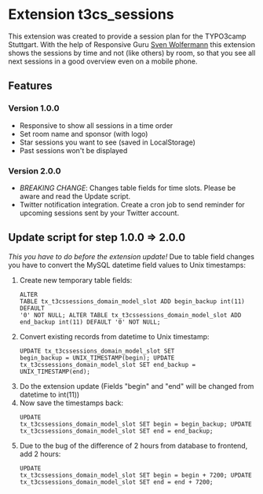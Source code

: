 # Extension t3cs_sessions

This extension was created to provide a session plan for the TYPO3camp Stuttgart.
With the help of Responsive Guru [Sven Wolfermann](http://maddesigns.de) this extension shows the sessions by time and not
(like others) by room, so that you see all next sessions in a good overview even on a mobile phone.


## Features

### Version 1.0.0

* Responsive to show all sessions in a time order
* Set room name and sponsor (with logo)
* Star sessions you want to see (saved in LocalStorage)
* Past sessions won't be displayed

### Version 2.0.0

* *BREAKING CHANGE*: Changes table fields for time slots. Please be aware and read the Update script.
* Twitter notification integration. Create a cron job to send reminder for upcoming sessions sent by your Twitter account.


## Update script for step 1.0.0 => 2.0.0

*This you have to do before the extension update!*
Due to table field changes you have to convert the MySQL datetime field values to Unix timestamps:

1. Create new temporary table fields:
        <pre><code style="sql">ALTER TABLE tx_t3cssessions_domain_model_slot ADD begin_backup int(11) DEFAULT '0' NOT NULL;
        ALTER TABLE tx_t3cssessions_domain_model_slot ADD end_backup int(11) DEFAULT '0' NOT NULL;
        </code></pre>
1. Convert existing records from datetime to Unix timestamp:
        <pre><code style="sql">UPDATE tx_t3cssessions_domain_model_slot SET begin_backup = UNIX_TIMESTAMP(begin);
        UPDATE tx_t3cssessions_domain_model_slot SET end_backup = UNIX_TIMESTAMP(end);
        </code></pre>
1. Do the extension update (Fields "begin" and "end" will be changed from datetime to int(11))
1. Now save the timestamps back:
        <pre><code style="sql">UPDATE tx_t3cssessions_domain_model_slot SET begin = begin_backup;
        UPDATE tx_t3cssessions_domain_model_slot SET end = end_backup;
        </code></pre>
1. Due to the bug of the difference of 2 hours from database to frontend, add 2 hours:
        <pre><code style="sql">UPDATE tx_t3cssessions_domain_model_slot SET begin = begin + 7200;
        UPDATE tx_t3cssessions_domain_model_slot SET end = end + 7200;
        </code></pre>


